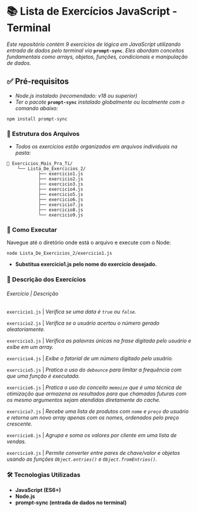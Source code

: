 # 📚 Lista de Exercícios JavaScript - Terminal

*Este repositório contém 9 exercícios de lógica em JavaScript utilizando entrada de dados pelo terminal via* **`prompt-sync`**. *Eles abordam conceitos fundamentais como arrays, objetos, funções, condicionais e manipulação de dados.*

## ✅ Pré-requisitos

- *Node.js instalado (recomendado: v18 ou superior)*
- *Ter o pacote* **`prompt-sync`** *instalado globalmente ou localmente com o comando abaixo:*

```
npm install prompt-sync
```

### 📁 Estrutura dos Arquivos

- *Todos os exercícios estão organizados em arquivos individuais na pasta:*

```
📁 Exercicios_Mais_Pra_Ti/
    └── Lista_De_Exercicios_2/
            ├── exercicio1.js
            ├── exercicio2.js
            ├── exercicio3.js
            ├── exercicio4.js
            ├── exercicio5.js
            ├── exercicio6.js
            ├── exercicio7.js
            ├── exercicio8.js
            └── exercicio9.js
```

### 🚀 Como Executar

Navegue até o diretório onde está o arquivo e execute com o Node:

```
node Lista_De_Exercicios_2/exercicio1.js
```
- **Substitua exercicio1.js pelo nome do exercício desejado.**

### 🧠 Descrição dos Exercícios

###### Exercício  |  Descrição

`exercicio1.js`  |  *Verifica se uma data é `true` ou `false`.*

`exercicio2.js`  |  *Verifica se o usuário acertou o número gerado aleatoriamente.*

`exercicio3.js`  |  *Verifica as palavras únicas na frase digitada pelo usuário e exibe em um array.*

`exercicio4.js`  |  *Exibe o fatorial de um número digitado pelo usuário.*

`exercicio5.js`  |  *Pratica o uso do `debounce` para limitar a frequência com que uma função é executada.*

`exercicio6.js`  |  *Pratica o uso do conceito `memoize` que é uma técnica de otimização que armazena os resultados para que chamadas futuras com os mesmo argumentos sejam atendidas diretamente do cache.*

`exercicio7.js`  |  *Recebe uma lista de produtos com `nome` e `preço` do usuário e retorna um novo array apenas com os nomes, ordenados pelo preço crescente.*

`exercicio8.js`  |  *Agrupa e soma os valores por cliente em uma lista de vendas.*

`exercicio9.js`  |  *Permite converter entre pares de chave/valor e objetos usando as funções `Object.entries()` e `Object.fromEntries()`.*

### 🛠 Tecnologias Utilizadas

- **JavaScript (ES6+)**
- **Node.js**
- **prompt-sync (entrada de dados no terminal)**